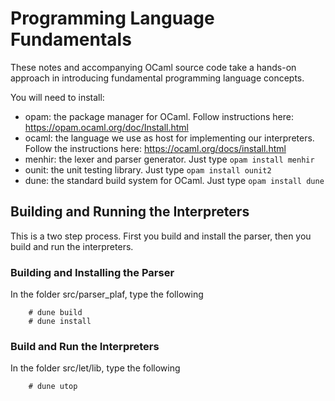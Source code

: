 # Programming Language Fundamentals

These notes and accompanying OCaml source code take a hands-on
approach in introducing fundamental programming language concepts. 

You will need to install:
* opam: the package manager for OCaml. Follow instructions here: https://opam.ocaml.org/doc/Install.html
* ocaml: the language we use as host for implementing our interpreters. Follow the instructions here: https://ocaml.org/docs/install.html
* menhir: the lexer and parser generator.  Just type `opam install menhir`
* ounit: the unit testing library. Just type `opam install ounit2`
* dune: the standard build system for OCaml. Just type `opam install dune`

## Building and Running the Interpreters

This is a two step process. First you build and install the parser, then you build and run the interpreters.

### Building and Installing the Parser

In the folder src/parser_plaf, type the following

<pre><code>    # dune build
    # dune install
</code></pre>


### Build and Run the Interpreters

In the folder src/let/lib, type the following 

<pre><code>    # dune utop
</code></pre>
